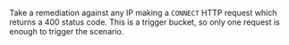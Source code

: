 Take a remediation against any IP making a `CONNECT` HTTP request which returns a 400 status code.
This is a trigger bucket, so only one request is enough to trigger the scenario.